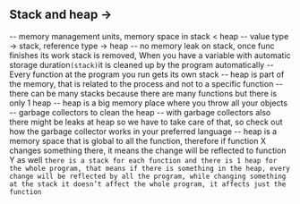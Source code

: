## Stack and heap ->

-- memory management units, memory space in stack < heap
-- value type -> stack, reference type -> heap
-- no memory leak on stack, once func finishes its work stack is removed, When you have a variable with automatic storage duration`(stack)`it is cleaned up by the program automatically
-- Every function at the program you run gets its own stack
-- heap is part of the memory, that is related to the process and not to a specific function
-- there can be many stacks because there are many functions but there is only 1 heap
-- heap is a big memory place where you throw all your objects
-- garbage collectors to clean the heap
-- with garbage collectors also there might be leaks at heap so we have to take care of that, so check out how the garbage collector works in your preferred language
-- heap is a memory space that is global to all the function, therefore if function X changes something there, it means the change will be reflected to function Y as well
`there is a stack for each function and there is 1 heap for the whole program, that means if there is something in the heap, every change will be reflected by all the program, while changing something at the stack it doesn’t affect the whole program, it affects just the function`
